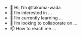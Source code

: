 - 👋 Hi, I’m @takuma-wada
- 👀 I’m interested in ...
- 🌱 I’m currently learning ...
- 💞️ I’m looking to collaborate on ...
- 📫 How to reach me ...

<!---
takuma-wada/takuma-wada is a ✨ special ✨ repository because its `README.md` (this file) appears on your GitHub profile.
You can click the Preview link to take a look at your changes.
--->
